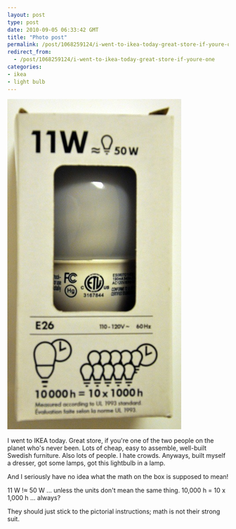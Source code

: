 ```yaml
---
layout: post
type: post
date: 2010-09-05 06:33:42 GMT
title: "Photo post"
permalink: /post/1068259124/i-went-to-ikea-today-great-store-if-youre-one
redirect_from: 
  - /post/1068259124/i-went-to-ikea-today-great-store-if-youre-one
categories:
- ikea
- light bulb
---
```

![](/assets/images/tumblr_l89gw6tahD1qb098no1_500.jpg)

I went to IKEA today. Great store, if you're one of the two people on the planet who's never been. Lots of cheap, easy to assemble, well-built Swedish furniture. Also lots of people. I hate crowds. Anyways, built myself a dresser, got some lamps, got this lightbulb in a lamp.

And I seriously have no idea what the math on the box is supposed to mean!

11 W !&#x02248; 50 W ... unless the units don't mean the same thing.
10,000 h = 10 x 1,000 h ... always?

They should just stick to the pictorial instructions; math is not their strong suit. 